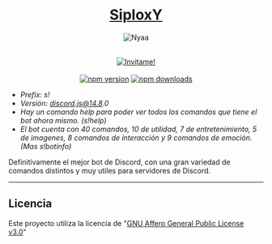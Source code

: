 <div align="center">
  <h1><strong><u>SiploxY</u></strong></h1>
  
  ![Nyaa](https://user-images.githubusercontent.com/102182731/183133332-2d9db17d-b833-4c3c-9ef8-70c1f23ed9dd.png)
  <br />
  <br />
  <p>
    <a href="https://discord.com/api/oauth2/authorize?client_id=955869268359127050&permissions=8&scope=bot"><img alt="Invitame!" src="https://img.shields.io/badge/Invitame!-8A2BE2?style=for-the-badge&logo=discord&logoColor=white" /></a>
      <br />
      <br />
    <a href="https://www.npmjs.com/package/discord.js"><img src="https://img.shields.io/npm/v/discord.js.svg?maxAge=3600" alt="npm version" /></a>
    <a href="https://www.npmjs.com/package/discord.js"><img src="https://img.shields.io/npm/dt/discord.js.svg?maxAge=3600" alt="npm downloads" /></a>
  </p>
</div>


- _Prefix: s!_
- _Versión: discord.js@14.8.0_
- _Hay un comando help para poder ver todos los comandos que tiene el bot ahora mismo. (s!help)_ 
- _El bot cuenta con 40 comandos, 10 de utilidad, 7 de entretenimiento, 5 de imagenes, 8 comandos de interacción y 9 comandos de emoción. (Mas s!botinfo)_
  
Definitivamente el mejor bot de Discord, con una gran variedad de comandos distintos y muy utiles para servidores de Discord.

---

## Licencia
Este proyecto utiliza la licencia de "[GNU Affero General Public License v3.0](https://github.com/SiploxT/SiploxY/blob/main/LICENSE)"
